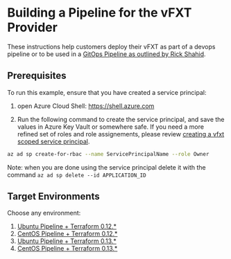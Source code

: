 # Building a Pipeline for the vFXT Provider

These instructions help customers deploy their vFXT as part of a devops pipeline or to be used in a [GitOps Pipeline as outlined by Rick Shahid](https://techcommunity.microsoft.com/t5/azure-storage/gitops-for-azure-rendering/ba-p/1326920).

## Prerequisites

To run this example, ensure that you have created a service principal:

1. open Azure Cloud Shell: https://shell.azure.com

1. Run the following command to create the service principal, and save the values in Azure Key Vault or somewhere safe.  If you need a more refined set of roles and role assignements, please review [creating a vfxt scoped service principal](createscopedsp.md).

```bash
az ad sp create-for-rbac --name ServicePrincipalName --role Owner
```

Note: when you are done using the service principal delete it with the command `az ad sp delete --id APPLICATION_ID`

## Target Environments

Choose any environment:

1. [Ubuntu Pipeline + Terraform 0.12.*](ubuntu)
1. [CentOS Pipeline + Terraform 0.12.*](centos)
1. [Ubuntu Pipeline + Terraform 0.13.*](ubuntu/ubuntutf013.md)
1. [CentOS Pipeline + Terraform 0.13.*](centos/centostf013.md)